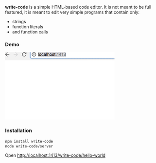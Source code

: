 **write-code** is a simple HTML-based code editor. It is not meant to be full featured, it is meant to edit very simple programs that contain only:

* strings
* function literals
* and function calls

### Demo

![GIF of person typing "function rad" which turns magically into "function rad(){" with the closing brace "}" on the next line. They press ENTER and the cursor drops to the next line. They type dad and it appears quoted as "dad". Then they type a ( and the quotes disappear. We now see "function rad(){" on the first line, "dad(" on the second line and ")}" on the third line. Finally they type "sad" which is automatically quoted. The last line is "sad")}. Without the period.](demo.gif)

### Installation

```
npm install write-code
node write-code/server
```
Open [http://localhost:1413/write-code/hello-world](http://localhost:1413/write-code/hello-world)

